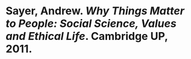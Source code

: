 Sayer, Andrew. *Why Things Matter to People: Social Science, Values and Ethical Life*. Cambridge UP, 2011.
===

